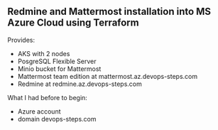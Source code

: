 ## Redmine and Mattermost installation into MS Azure Cloud using Terraform

Provides:
- AKS with 2 nodes
- PosgreSQL Flexible Server
- Minio bucket for Mattermost
- Mattermost team edition at mattermost.az.devops-steps.com
- Redmine at redmine.az.devops-steps.com


What I had before to begin:
- Azure account
- domain devops-steps.com
